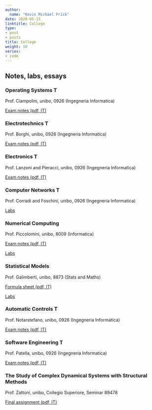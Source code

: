 ```yaml
---
author:
  name: "Kevin Michael Frick"
date: 2020-05-15
linktitle: College
type:
- post
- posts
title: College
weight: 10
series:
- code
---
```



## Notes, labs, essays

### Operating Systems T

Prof. Ciampolini, unibo, 0926 (Ingegneria Informatica)

[Exam notes (pdf, IT)](/college/notes/OS-T.pdf)

### Electrotechnics T

Prof. Borghi, unibo, 0926 (Ingegneria Informatica)

[Exam notes (pdf, IT)](/college/notes/ET-T.pdf)
### Electronics T

Prof. Lanzoni and Pieracci, unibo, 0926 (Ingegneria Informatica)

[Exam notes (pdf, IT)](/college/notes/EN-T.pdf)

### Computer Networks T

Prof. Corradi and Foschini, unibo, 0926 (Ingegneria Informatica)

[Labs](https://www.github.com/kmfrick/Computer_Networks_T_Lab)
### Numerical Computing

Prof. Piccolomini, unibo, 8009 (Informatica)

[Exam notes (pdf, IT)](/college/notes/NC.pdf)

[Labs](https://www.github.com/kmfrick/Numerical_Computing_Lab)
### Statistical Models

Prof. Galimberti, unibo, 8873 (Stats and Maths)

[Formula sheet (pdf, IT)](/college/notes/SM.pdf)

[Labs](https://www.github.com/kmfrick/Statistical_Models_Lab)

### Automatic Controls T

Prof. Notarstefano, unibo, 0926 (Ingegneria Informatica)

[Exam notes (pdf, IT)](/college/notes/AC-T.pdf)

### Software Engineering T

Prof. Patella, unibo, 0926 (Ingegneria Informatica)

[Exam notes (pdf, IT)](/college/notes/SE-T.pdf)

### The Study of Complex Dynamical Systems with Structural Methods

Prof. Zattoni, unibo, Collegio Superiore, Seminar 89478

[Final assignment (pdf, IT)](/college/assignments/EZ_89478.pdf)

